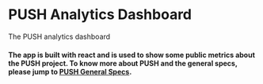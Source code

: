 # PUSH Analytics Dashboard
The PUSH analytics dashboard
#### The app is built with react and is used to show some public metrics about the PUSH project. To know more about PUSH and the general specs, please jump to [PUSH General Specs](https://github.com/ethereum-push-notification-system/epns-specs/blob/master/README.md).

